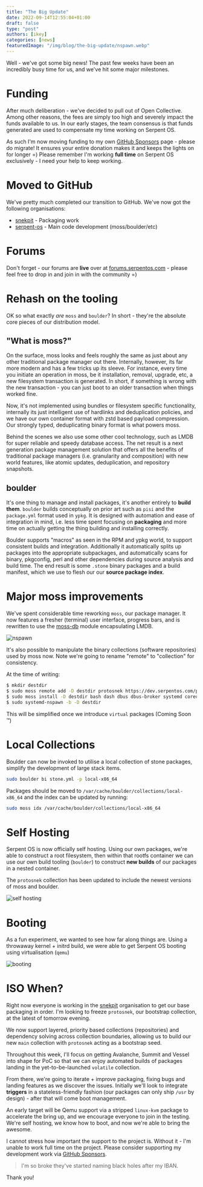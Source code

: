 ```yaml
---
title: "The Big Update"
date: 2022-09-14T12:55:04+01:00
draft: false
type: "post"
authors: [ikey]
categories: [news]
featuredImage: "/img/blog/the-big-update/nspawn.webp"
---
```


Well - we've got some big news! The past few weeks have been an incredibly busy
time for us, and we've hit some major milestones.

<!--more-->

# Funding

After much deliberation - we've decided to pull out of Open Collective. Among other reasons, the fees
are simply too high and severely impact the funds available to us. In our early stages, the team consensus
is that funds generated are used to compensate my time working on Serpent OS.

As such I'm now moving funding to my own [GitHub Sponsors](https://github.com/sponsors/ikeycode?o=sd&sc=t) page - please do migrate! It ensures your entire
donation makes it and keeps the lights on for longer =) Please remember I'm working **full time** on Serpent OS
exclusively - I need your help to keep working.

# Moved to GitHub

We've pretty much completed our transition to GitHub. We've now got the following organisations:

 - [snekpit](https://github.com/snekpit) - Packaging work
 - [serpent-os](https://github.com/serpent-os) - Main code development (moss/boulder/etc)

# Forums

Don't forget - our forums are **live** over at [forums.serpentos.com](https://forums.serpentos.com) - please feel
free to drop in and join in with the community =)

# Rehash on the tooling

OK so what exactly *are* `moss` and `boulder`? In short - they're the absolute core pieces of our distribution model.

## "What is moss?"

On the surface, moss looks and feels roughly the same as just about any other traditional package manager out there.
Internally, however, its far more modern and has a few tricks up its sleeve. For instance, every time you initiate
an operation in moss, be it installation, removal, upgrade, etc, a new filesystem transaction is generated. In short,
if something is wrong with the new transaction - you can just boot to an older transaction when things worked fine.

Now, it's not implemented using bundles or filesystem specific functionality, internally its just intelligent use of
hardlinks and deduplication policies, and we have our own container format with zstd based payload compression. Our
strongly typed, deduplicating binary format is what powers moss.

Behind the scenes we also use some other cool technology, such as LMDB for super reliable and speedy database access.
The net result is a next generation package management solution that offers all the benefits of traditional package
managers (i.e. granularity and composition) with new world features, like atomic updates, deduplication, and repository
snapshots.

## boulder

It's one thing to manage and install packages, it's another entirely to **build them**. `boulder` builds conceptually
on prior art such as `pisi` and the `package.yml` format used in `ypkg`. It is designed with automation
and ease of integration in mind, i.e. less time spent focusing on **packaging** and more time on actually
getting the thing building and installing correctly.

Boulder supports "macros" as seen in the RPM and ypkg world, to support consistent builds and integration.
Additionally it automatically splits up packages into the appropriate subpackages, and automatically scans
for binary, pkgconfig, perl and other dependencies during source analysis and build time. The end result
is some `.stone` binary packages and a build manifest, which we use to flesh our our **source package index**.

# Major moss improvements

We've spent considerable time reworking `moss`, our package manager. It now features
a fresher (terminal) user interface, progress bars, and is rewritten to use the
[moss-db](https://github.com/serpent-os/moss-db) module encapsulating LMDB.

![nspawn](/static/img/blog/the-big-update/nspawn.webp)

It's also possible to manipulate the binary collections (software repositories)
used by moss now. Note we're going to rename "remote" to "collection" for consistency.

At the time of writing:

```bash
$ mkdir destdir
$ sudo moss remote add -D destdir protosnek https://dev.serpentos.com/protosnek/x86_64/stone.index
$ sudo moss install -D destdir bash dash dbus dbus-broker systemd coreutils util-linux which moss nano
$ sudo systemd-nspawn -b -D destdir
```

This will be simplified once we introduce `virtual` packages (Coming Soon &trade;)

# Local Collections

Boulder can now be invoked to utilise a local collection of stone packages, simplify
the development of large stack items.

```bash
sudo boulder bi stone.yml -p local-x86_64
```

Packages should be moved to `/var/cache/boulder/collections/local-x86_64` and the index
can be updated by running:

```bash
sudo moss idx /var/cache/boulder/collections/local-x86_64
```


# Self Hosting

Serpent OS is now officially self hosting. Using our own packages, we're able to
construct a root filesystem, then within that rootfs container we can use our own
build tooling (`boulder`) to construct **new builds** of our packages in a nested
container.

The `protosnek` collection has been updated to include the newest versions of moss
and boulder.

![self hosting](/static/img/blog/the-big-update/self-hosting.webp)


# Booting

As a fun experiment, we wanted to see how far along things are. Using a throwaway
kernel + initrd build, we were able to get Serpent OS booting using virtualisation (`qemu`)

![booting](/static/img/blog/the-big-update/booting.webp)

# ISO When?

Right now everyone is working in the [snekpit](https://github.com/snekpit) organisation to
get our base packaging in order. I'm looking to freeze `protosnek`, our bootstrap collection,
at the latest of tomorrow evening.

We now support layered, priority based collections (repositories) and dependency solving across
collection boundaries, allowing us to build our new `main` collection with `protosnek` acting as
a bootstrap seed.

Throughout this week, I'll focus on getting Avalanche, Summit and Vessel into shape for PoC so
that we can enjoy automated builds of packages landing in the yet-to-be-launched `volatile` collection.

From there, we're going to iterate + improve packaging, fixing bugs and landing features as we
discover the issues. Initially we'll look to integrate **triggers** in a stateless-friendly
fashion (our packages can only ship `/usr` by design) - after that will come boot management.

An early target will be Qemu support via a stripped `linux-kvm` package to accelerate the bring up,
and we encourage everyone to join in the testing. We're self hosting, we know how to boot, and
now we're able to bring the awesome.

I cannot stress how important the support to the project is. Without it - I'm unable to work full
time on the project. Please consider supporting my development work via [GitHub Sponsors](https://github.com/sponsors/ikeycode?o=sd&sc=t).

> I'm so broke they've started naming black holes after my IBAN.

Thank you!

